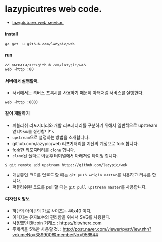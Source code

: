 # lazypicutres web code.
* [lazypictures web service.](http://lazyd.org)

#### install
```
go get -u github.com/lazypic/web
```
#### run
```
cd $GOPATH/src/github.com/lazypic/web
web -http :80
```

#### 서버에서 실행할때.
- 서버에서는 리버스 프록시를 사용하기 때문에 아래처럼 서비스를 실행한다.
```
web -http :8080
```

#### 같이 개발하기
- 퍼블리쉬 리포지터리와 개발 리포지터리를 구분하기 위해서 일반적으로 upstream 알리아스를 설정합니다.
- `upstream`으로 설정하는 방법을 소개합니다.
- github.com/lazypic/web 리포지터리를 자신의 계정으로 fork 합니다.
- fork한 리포지터리를 `clone` 합니다.
- `clone`된 폴더로 이동후 터미널에서 아래처럼 타이핑 합니다.
```
$ git remote add upstream https://github.com/lazypic/web
```
- 개발중인 코드를 업로드 할 때는 `git push origin master`를 사용하고 리뷰를 합니다.
- 퍼블리쉬된 코드를 pull 할 때는 `git pull upstream master`를 사용합니다.

#### 디자인 & 정보
- 하단의 아이콘의 가로 사이즈는 40x40 이다.
- 이미지는 유지보수의 편리함을 위해서 SVG를 사용한다.
- 사용했던 Bitcoin 거래소 : https://bitwhere.com
- 주제색을 5%만 사용할 것. : http://post.naver.com/viewer/postView.nhn?volumeNo=3899006&memberNo=956644
